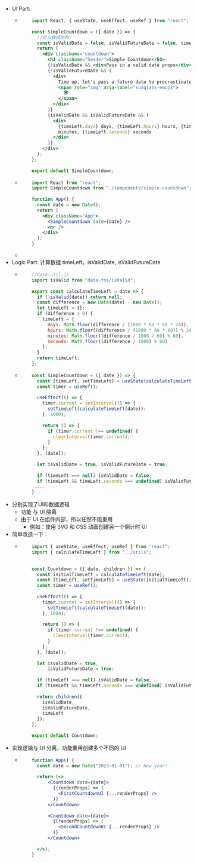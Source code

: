 - UI Part:
	- ``` jsx
	      import React, { useState, useEffect, useRef } from "react";
	      
	      const SimpleCountdown = ({ date }) => {
	        //定义数据结构
	        const isValidDate = false, isValidFutureDate = false, timeLeft = {};
	        return (
	          <div className="countdown">
	            <h3 className="header">Simple Countdown</h3>
	            {!isValidDate && <div>Pass in a valid date props</div>}
	            {!isValidFutureDate && (
	              <div>
	                Time up, let's pass a future date to procrastinate more{" "}
	                <span role="img" aria-label="sunglass-emoji">
	                  😎
	                </span>
	              </div>
	            )}
	            {isValidDate && isValidFutureDate && (
	              <div>
	                {timeLeft.days} days, {timeLeft.hours} hours, {timeLeft.minutes}{" "}
	                minutes, {timeLeft.seconds} seconds
	              </div>
	            )}
	          </div>
	        );
	      };
	      
	      export default SimpleCountdown;
	  ```
	- ``` jsx
	      import React from "react";
	      import SimpleCountdown from "./components/simple-countdown";
	      
	      function App() {
	        const date = new Date(); 
	        return (
	          <div className="App">
	            <SimpleCountdown date={date} />
	            <hr />
	          </div>
	        );
	      }
	  ```
	-
- Logic Part: 计算数据   timeLeft，isValidDate, isValidFutureDate
	- ``` js
	      //date-util.js
	      import isValid from "date-fns/isValid";
	      
	      export const calculateTimeLeft = date => {
	        if (!isValid(date)) return null;
	        const difference = new Date(date) - new Date();
	        let timeLeft = {};
	        if (difference > 0) {
	          timeLeft = {
	            days: Math.floor(difference / (1000 * 60 * 60 * 24)),
	            hours: Math.floor((difference / (1000 * 60 * 60)) % 24),
	            minutes: Math.floor((difference / 1000 / 60) % 60),
	            seconds: Math.floor((difference / 1000) % 60)
	          };
	        }
	        return timeLeft;
	      };
	  ```
	- ``` jsx
	      const SimpleCountdown = ({ date }) => {
	        const [timeLeft, setTimeLeft] = useState(calculateTimeLeft(date));
	        const timer = useRef();
	        
	        useEffect(() => {
	          timer.current = setInterval(() => {
	            setTimeLeft(calculateTimeLeft(date));
	          }, 1000);
	      
	          return () => {
	            if (timer.current !== undefined) {
	              clearInterval(timer.current);
	            }
	          };
	        }, [date]);
	        
	        let isValidDate = true, isValidFutureDate = true;
	      
	        if (timeLeft === null) isValidDate = false;
	        if (timeLeft && timeLeft.seconds === undefined) isValidFutureDate = false
	       ....
	      }
	  ```
- 分别实现了UI和数据逻辑
	- 功能 与 UI 隔离
	- 由于 UI 在组件内部，所以任然不能重用
		- 例如：使用 SVG 和 CSS 动画创建另一个倒计时 UI
- 简单改造一下：
	- ``` jsx
	      import { useState, useEffect, useRef } from "react";
	      import { calculateTimeLeft } from "../utils";
	          
	          
	      const Countdown = ({ date, children }) => {
	        const initialTimeLeft = calculateTimeLeft(date);
	        const [timeLeft, setTimeLeft] = useState(initialTimeLeft);
	        const timer = useRef();
	      
	        useEffect(() => {
	          timer.current = setInterval(() => {
	            setTimeLeft(calculateTimeLeft(date));
	          }, 1000);
	      
	          return () => {
	            if (timer.current !== undefined) {
	              clearInterval(timer.current);
	            }
	          };
	        }, [date]);
	      
	        let isValidDate = true,
	            isValidFutureDate = true;
	      
	        if (timeLeft === null) isValidDate = false;
	        if (timeLeft && timeLeft.seconds === undefined) isValidFutureDate = false;
	      
	        return children({
	          isValidDate,
	          isValidFutureDate,
	          timeLeft
	        });
	      };
	      
	      export default Countdown;
	  ```
- 实现逻辑与 UI 分离，功能重用创建多个不同的 UI
	- ``` jsx
	      function App() {
	        const date = new Date("2023-01-01"); // New year!
	      
	        return (<>
	            <Countdown date={date}>
	              {(renderProps) => (
	                <FirstCountdownUI {...renderProps} />
	              )}
	            </Countdown>
	          
	            <Countdown date={date}>
	              {(renderProps) => (
	                <SecondCountdownUI {...renderProps} />
	              )}
	            </Countdown>
	      
	        </>);
	      }
	  ```